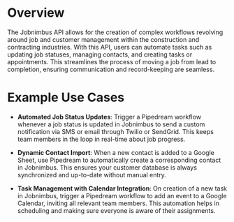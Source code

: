 # Overview

The Jobnimbus API allows for the creation of complex workflows revolving around job and customer management within the construction and contracting industries. With this API, users can automate tasks such as updating job statuses, managing contacts, and creating tasks or appointments. This streamlines the process of moving a job from lead to completion, ensuring communication and record-keeping are seamless.

# Example Use Cases

- **Automated Job Status Updates**: Trigger a Pipedream workflow whenever a job status is updated in Jobnimbus to send a custom notification via SMS or email through Twilio or SendGrid. This keeps team members in the loop in real-time about job progress.

- **Dynamic Contact Import**: When a new contact is added to a Google Sheet, use Pipedream to automatically create a corresponding contact in Jobnimbus. This ensures your customer database is always synchronized and up-to-date without manual entry.

- **Task Management with Calendar Integration**: On creation of a new task in Jobnimbus, trigger a Pipedream workflow to add an event to a Google Calendar, inviting all relevant team members. This automation helps in scheduling and making sure everyone is aware of their assignments.
